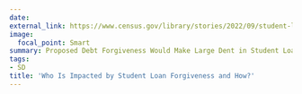 ```yaml
---
date:
external_link: https://www.census.gov/library/stories/2022/09/student-loan-forgiveness.html
image:
  focal_point: Smart
summary: Proposed Debt Forgiveness Would Make Large Dent in Student Loan and Total Unsecured Debts
tags: 
- SD
title: 'Who Is Impacted by Student Loan Forgiveness and How?'
---
```


